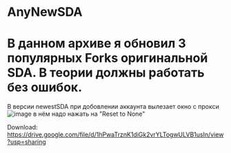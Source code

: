 # AnyNewSDA
# В данном архиве я обновил 3 популярных Forks оригинальной SDA. В теории должны работать без ошибок.
В версии newestSDA при добовлении аккаунта вылезает окно с прокси![image](https://user-images.githubusercontent.com/49845983/229494782-d5c4eaa2-d94e-4ef4-b153-d79ba2151778.png) в нём надо нажать на "Reset to None"

Download: https://drive.google.com/file/d/1hPwaTrznK1diGk2vrYLTogwULVB1usIn/view?usp=sharing
